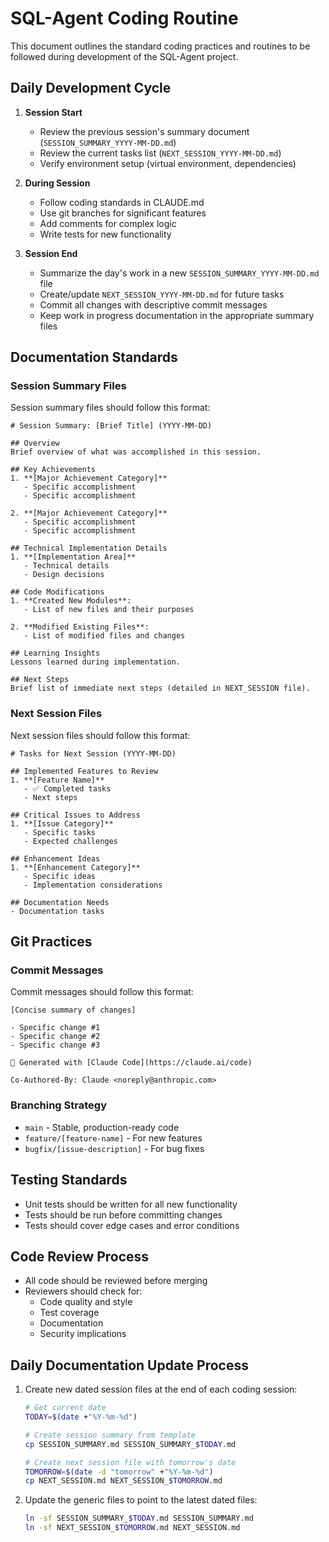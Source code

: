 # SQL-Agent Coding Routine

This document outlines the standard coding practices and routines to be followed during development of the SQL-Agent project.

## Daily Development Cycle

1. **Session Start**
   - Review the previous session's summary document (`SESSION_SUMMARY_YYYY-MM-DD.md`)
   - Review the current tasks list (`NEXT_SESSION_YYYY-MM-DD.md`)
   - Verify environment setup (virtual environment, dependencies)

2. **During Session**
   - Follow coding standards in CLAUDE.md
   - Use git branches for significant features
   - Add comments for complex logic
   - Write tests for new functionality

3. **Session End**
   - Summarize the day's work in a new `SESSION_SUMMARY_YYYY-MM-DD.md` file
   - Create/update `NEXT_SESSION_YYYY-MM-DD.md` for future tasks
   - Commit all changes with descriptive commit messages
   - Keep work in progress documentation in the appropriate summary files

## Documentation Standards

### Session Summary Files
Session summary files should follow this format:
```
# Session Summary: [Brief Title] (YYYY-MM-DD)

## Overview
Brief overview of what was accomplished in this session.

## Key Achievements
1. **[Major Achievement Category]**
   - Specific accomplishment
   - Specific accomplishment

2. **[Major Achievement Category]**
   - Specific accomplishment
   - Specific accomplishment

## Technical Implementation Details
1. **[Implementation Area]**
   - Technical details
   - Design decisions

## Code Modifications
1. **Created New Modules**:
   - List of new files and their purposes

2. **Modified Existing Files**:
   - List of modified files and changes

## Learning Insights
Lessons learned during implementation.

## Next Steps
Brief list of immediate next steps (detailed in NEXT_SESSION file).
```

### Next Session Files
Next session files should follow this format:
```
# Tasks for Next Session (YYYY-MM-DD)

## Implemented Features to Review
1. **[Feature Name]**
   - ✅ Completed tasks
   - Next steps

## Critical Issues to Address
1. **[Issue Category]**
   - Specific tasks
   - Expected challenges

## Enhancement Ideas
1. **[Enhancement Category]**
   - Specific ideas
   - Implementation considerations

## Documentation Needs
- Documentation tasks
```

## Git Practices

### Commit Messages
Commit messages should follow this format:
```
[Concise summary of changes]

- Specific change #1
- Specific change #2
- Specific change #3

🤖 Generated with [Claude Code](https://claude.ai/code)

Co-Authored-By: Claude <noreply@anthropic.com>
```

### Branching Strategy
- `main` - Stable, production-ready code
- `feature/[feature-name]` - For new features
- `bugfix/[issue-description]` - For bug fixes

## Testing Standards
- Unit tests should be written for all new functionality
- Tests should be run before committing changes
- Tests should cover edge cases and error conditions

## Code Review Process
- All code should be reviewed before merging
- Reviewers should check for:
  - Code quality and style
  - Test coverage
  - Documentation
  - Security implications

## Daily Documentation Update Process
1. Create new dated session files at the end of each coding session:
   ```bash
   # Get current date
   TODAY=$(date +"%Y-%m-%d")
   
   # Create session summary from template
   cp SESSION_SUMMARY.md SESSION_SUMMARY_$TODAY.md
   
   # Create next session file with tomorrow's date
   TOMORROW=$(date -d "tomorrow" +"%Y-%m-%d")
   cp NEXT_SESSION.md NEXT_SESSION_$TOMORROW.md
   ```

2. Update the generic files to point to the latest dated files:
   ```bash
   ln -sf SESSION_SUMMARY_$TODAY.md SESSION_SUMMARY.md
   ln -sf NEXT_SESSION_$TOMORROW.md NEXT_SESSION.md
   ```
